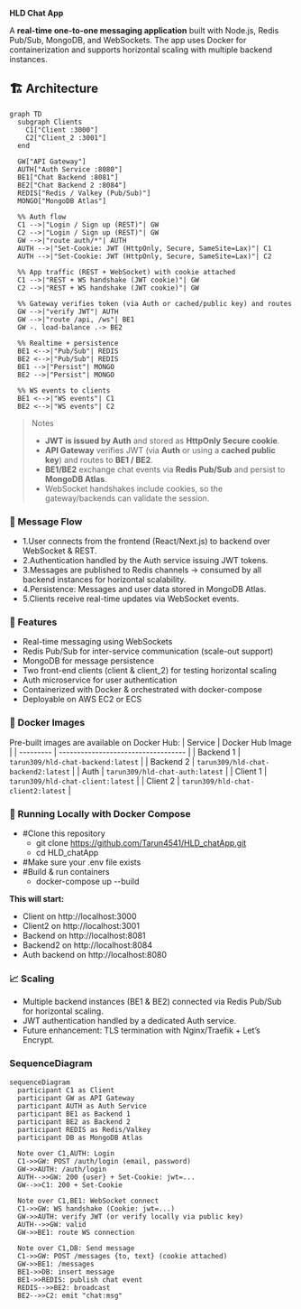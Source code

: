 **HLD Chat App**

A **real-time one-to-one messaging application** built with Node.js, Redis Pub/Sub, MongoDB, and WebSockets.
The app uses Docker for containerization and supports horizontal scaling with multiple backend instances.

## 🏗 Architecture

```mermaid
graph TD
  subgraph Clients
    C1["Client :3000"]
    C2["Client_2 :3001"]
  end

  GW["API Gateway"]
  AUTH["Auth Service :8080"]
  BE1["Chat Backend :8081"]
  BE2["Chat Backend 2 :8084"]
  REDIS["Redis / Valkey (Pub/Sub)"]
  MONGO["MongoDB Atlas"]

  %% Auth flow
  C1 -->|"Login / Sign up (REST)"| GW
  C2 -->|"Login / Sign up (REST)"| GW
  GW -->|"route auth/*"| AUTH
  AUTH -->|"Set-Cookie: JWT (HttpOnly, Secure, SameSite=Lax)"| C1
  AUTH -->|"Set-Cookie: JWT (HttpOnly, Secure, SameSite=Lax)"| C2

  %% App traffic (REST + WebSocket) with cookie attached
  C1 -->|"REST + WS handshake (JWT cookie)"| GW
  C2 -->|"REST + WS handshake (JWT cookie)"| GW

  %% Gateway verifies token (via Auth or cached/public key) and routes
  GW -->|"verify JWT"| AUTH
  GW -->|"route /api, /ws"| BE1
  GW -. load-balance .-> BE2

  %% Realtime + persistence
  BE1 <-->|"Pub/Sub"| REDIS
  BE2 <-->|"Pub/Sub"| REDIS
  BE1 -->|"Persist"| MONGO
  BE2 -->|"Persist"| MONGO

  %% WS events to clients
  BE1 <-->|"WS events"| C1
  BE2 <-->|"WS events"| C2
```
> Notes  
> - **JWT is issued by Auth** and stored as **HttpOnly Secure cookie**.  
> - **API Gateway** verifies JWT (via **Auth** or using a **cached public key**) and routes to **BE1 / BE2**.  
> - **BE1/BE2** exchange chat events via **Redis Pub/Sub** and persist to **MongoDB Atlas**.  
> - WebSocket handshakes include cookies, so the gateway/backends can validate the session.

### 📩 Message Flow
- 1.User connects from the frontend (React/Next.js) to backend over WebSocket & REST.
- 2.Authentication handled by the Auth service issuing JWT tokens.
- 3.Messages are published to Redis channels → consumed by all backend instances for horizontal scalability.
- 4.Persistence: Messages and user data stored in MongoDB Atlas.
- 5.Clients receive real-time updates via WebSocket events.

### 📝 Features
- Real-time messaging using WebSockets
- Redis Pub/Sub for inter-service communication (scale-out support)
- MongoDB for message persistence
- Two front-end clients (client & client_2) for testing horizontal scaling
- Auth microservice for user authentication
- Containerized with Docker & orchestrated with docker-compose
- Deployable on AWS EC2 or ECS

### 🐳 Docker Images
Pre-built images are available on Docker Hub:
| Service   | Docker Hub Image                    |
| --------- | ----------------------------------- |
| Backend 1 | `tarun309/hld-chat-backend:latest`  |
| Backend 2 | `tarun309/hld-chat-backend2:latest` |
| Auth      | `tarun309/hld-chat-auth:latest`     |
| Client 1  | `tarun309/hld-chat-client:latest`   |
| Client 2  | `tarun309/hld-chat-client2:latest`  |

### 🚀 Running Locally with Docker Compose
- #Clone this repository
  - git clone https://github.com/Tarun4541/HLD_chatApp.git
  - cd HLD_chatApp
- #Make sure your .env file exists 
- #Build & run containers
  - docker-compose up --build

**This will start:**
  - Client on http://localhost:3000
  - Client2 on http://localhost:3001
  - Backend on http://localhost:8081
  - Backend2 on http://localhost:8084
  - Auth backend on http://localhost:8080

### 📈 Scaling
  - Multiple backend instances (BE1 & BE2) connected via Redis Pub/Sub for horizontal scaling.
  - JWT authentication handled by a dedicated Auth service.
  - Future enhancement: TLS termination with Nginx/Traefik + Let’s Encrypt.

### SequenceDiagram
```mermaid
sequenceDiagram
  participant C1 as Client
  participant GW as API Gateway
  participant AUTH as Auth Service
  participant BE1 as Backend 1
  participant BE2 as Backend 2
  participant REDIS as Redis/Valkey
  participant DB as MongoDB Atlas

  Note over C1,AUTH: Login
  C1->>GW: POST /auth/login (email, password)
  GW->>AUTH: /auth/login
  AUTH-->>GW: 200 {user} + Set-Cookie: jwt=...
  GW-->>C1: 200 + Set-Cookie

  Note over C1,BE1: WebSocket connect
  C1->>GW: WS handshake (Cookie: jwt=...)
  GW->>AUTH: verify JWT (or verify locally via public key)
  AUTH-->>GW: valid
  GW->>BE1: route WS connection

  Note over C1,DB: Send message
  C1->>GW: POST /messages {to, text} (cookie attached)
  GW->>BE1: /messages
  BE1->>DB: insert message
  BE1->>REDIS: publish chat event
  REDIS-->>BE2: broadcast
  BE2-->>C2: emit "chat:msg"
```
